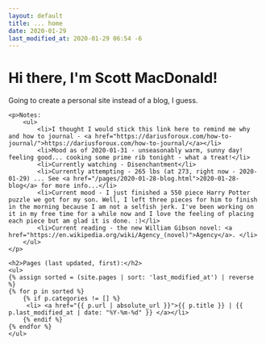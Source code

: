 ```yaml
---
layout: default
title: ... home
date: 2020-01-29
last_modified_at: 2020-01-29 06:54 -6
---
```

<div class="blurb">
	<h1>Hi there, I'm Scott MacDonald!</h1>	
	<p>Going to create a personal site instead of a blog, I guess.</p>	

	<p>Notes:
		<ul>
			<li>I thought I would stick this link here to remind me why and how to journal - <a href="https://dariusforoux.com/how-to-journal/">https://dariusforoux.com/how-to-journal/</a></li>
			<li>Mood as of 2020-01-31 - unseasonably warm, sunny day! feeling good... cooking some prime rib tonight - what a treat!</li>
			<li>Currently watching - Disenchantment</li>
			<li>Currently attempting - 265 lbs (at 273, right now - 2020-01-29) ... See <a href="/pages/2020-01-28-blog.html">2020-01-28-blog</a> for more info...</li>
			<li>Current mood - I just finished a 550 piece Harry Potter puzzle we got for my son. Well, I left three pieces for him to finish in the morning because I am not a selfish jerk. I've been working on it in my free time for a while now and I love the feeling of placing each piece but am glad it is done. :)</li>
			<li>Current reading - the new William Gibson novel: <a href="https://en.wikipedia.org/wiki/Agency_(novel)">Agency</a>. </li>
		</ul>
	</p>

	<h2>Pages (last updated, first):</h2>
	<ul>
	{% assign sorted = (site.pages | sort: 'last_modified_at') | reverse %}
	{% for p in sorted %}
		{% if p.categories != [] %}
	  	 <li> <a href="{{ p.url | absolute_url }}">{{ p.title }} | {{ p.last_modified_at | date: "%Y-%m-%d" }} </a></li>
		{% endif %}
 	{% endfor %}
	</ul>

</div><!-- /.blurb -->

